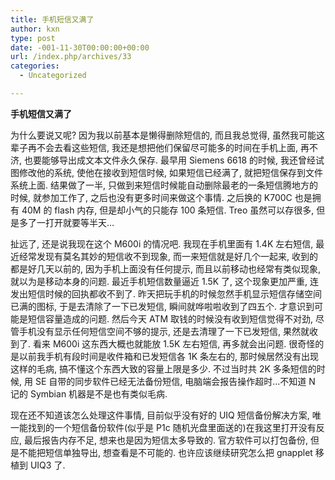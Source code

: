 ```yaml
---
title: 手机短信又满了
author: kxn
type: post
date: -001-11-30T00:00:00+00:00
url: /index.php/archives/33
categories:
  - Uncategorized

---
```

**手机短信又满了**

为什么要说又呢? 因为我以前基本是懒得删除短信的, 而且我总觉得, 虽然我可能这辈子再不会去看这些短信, 我还是想把他们保留尽可能多的时间在手机上面, 再不济, 也要能够导出成文本文件永久保存. 最早用 Siemens 6618 的时候, 我还曾经试图修改他的系统, 使他在接收到短信时候, 如果短信已经满了, 就把短信保存到文件系统上面. 结果做了一半, 只做到来短信时候能自动删除最老的一条短信腾地方的时候, 就参加工作了, 之后也没有更多时间来做这个事情. 之后换的 K700C 也是拥有 40M 的 flash 内存, 但是却小气的只能存 100 条短信. Treo 虽然可以存很多, 但是多了一打开就要等半天&#8230;

扯远了, 还是说我现在这个 M600i 的情况吧. 我现在手机里面有 1.4K 左右短信, 最近经常发现有莫名其妙的短信收不到现象, 而一来短信就是好几个一起来, 收到的都是好几天以前的, 因为手机上面没有任何提示, 而且以前移动也经常有类似现象, 就以为是移动本身的问题. 最近手机短信数量逼近 1.5K 了, 这个现象更加严重, 连发出短信时候的回执都收不到了. 昨天把玩手机的时候忽然手机显示短信存储空间已满的图标, 于是去清除了一下已发短信, 瞬间就哗啦啦收到了四五个. 才意识到可能是短信容量造成的问题. 然后今天 ATM 取钱的时候没有收到短信觉得不对劲, 尽管手机没有显示任何短信空间不够的提示, 还是去清理了一下已发短信, 果然就收到了. 看来 M600i 这东西大概也就能放 1.5K 左右短信, 再多就会出问题. 很奇怪的是以前我手机有段时间是收件箱和已发短信各 1K 条左右的, 那时候居然没有出现这样的毛病, 搞不懂这个东西大致的容量上限是多少. 不过当时共 2K 多条短信的时候, 用 SE 自带的同步软件已经无法备份短信, 电脑端会报告操作超时&#8230;不知道 N 记的 Symbian 机器是不是也有类似毛病.

现在还不知道该怎么处理这件事情, 目前似乎没有好的 UIQ 短信备份解决方案, 唯一能找到的一个短信备份软件(似乎是 P1c 随机光盘里面送的)在我这里打开没有反应, 最后报告内存不足, 想来也是因为短信太多导致的. 官方软件可以打包备份, 但是不能把短信单独导出, 想查看是不可能的. 也许应该继续研究怎么把 gnapplet 移植到 UIQ3 了.